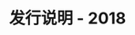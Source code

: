 ﻿---
title: 发行说明 - 2018
second_title: Aspose.Cells Cloud Documen
type: docs
url: /zh/release-notes-2018/
weight: 30
description: Aspose.Cells Cloud 支持Excel 创建、转换、合并、拆分、保护、内部对象操作等
---
